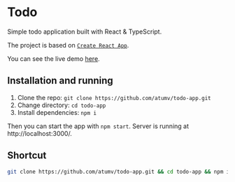 # Todo

Simple todo application built with React & TypeScript.

The project is based on [`Create React App`](https://github.com/facebook/create-react-app).

You can see the live demo [here](https://atumv.github.io/todo-app).

## Installation and running

1. Clone the repo: `git clone https://github.com/atumv/todo-app.git`
2. Change directory: `cd todo-app`
3. Install dependencies: `npm i`

Then you can start the app with `npm start`.
Server is running at http://localhost:3000/.

## Shortcut

```sh
git clone https://github.com/atumv/todo-app.git && cd todo-app && npm i && npm start
```
